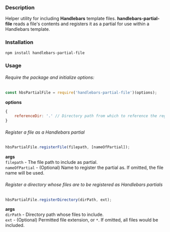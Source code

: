 ### Description
Helper utility for including __Handlebars__ template files. __handlebars-partial-file__ reads a file's contents and registers it as a partial for use within a Handlebars template.

### Installation  
`npm install handlebars-partial-file`

### Usage
###### Require the package and initialize options:
```javascript
const hbsPartialFile = require('handlebars-partial-file')(options);
```
__options__
```javascript
{
    referenceDir: '.' // Directory path from which to reference the registered partials
}
```

###### Register a file as a Handlebars partial
```javascript
hbsPartialFile.registerFile(filepath, [nameOfPartial]);
```
__args__  
`filepath` - The file path to include as partial.  
`nameOfPartial` - (Optional) Name to register the partial as. If omitted, the file name will be used.

###### Register a directory whose files are to be registered as Handlebars partials
```javascript
hbsPartialFile.registerDirectory(dirPath, ext);
```
__args__  
`dirPath` - Directory path whose files to include.  
`ext` - (Optional) Permitted file extension, or `*`. If omitted, all files would be included.